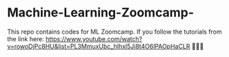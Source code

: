 # Machine-Learning-Zoomcamp-

This repo contains codes for ML Zoomcamp.
If you follow the tutorials from the link here: https://www.youtube.com/watch?v=rowoDjPc8HU&list=PL3MmuxUbc_hIhxl5Ji8t4O6lPAOpHaCLR 👩🏼‍💻
